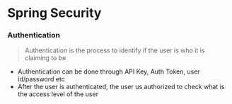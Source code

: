 # Spring Security
### Authentication
> Authentication is the process to identify if the user is who it is claiming to be
- Authentication can be done through API Key, Auth Token, user id/password etc
- After the user is authenticated, the user us authorized to check what is the access level of the user